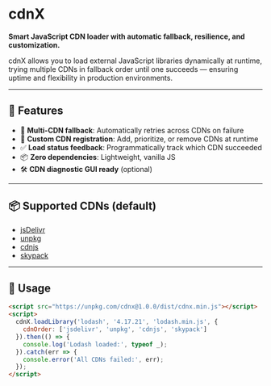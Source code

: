 # cdnX

**Smart JavaScript CDN loader with automatic fallback, resilience, and customization.**

cdnX allows you to load external JavaScript libraries dynamically at runtime, trying multiple CDNs in fallback order until one succeeds — ensuring uptime and flexibility in production environments.

---

## 🚀 Features

- 🔄 **Multi-CDN fallback**: Automatically retries across CDNs on failure
- 🧠 **Custom CDN registration**: Add, prioritize, or remove CDNs at runtime
- ✅ **Load status feedback**: Programmatically track which CDN succeeded
- 📦 **Zero dependencies**: Lightweight, vanilla JS
- 🛠️ **CDN diagnostic GUI ready** (optional)

---

## 📦 Supported CDNs (default)

- [jsDelivr](https://www.jsdelivr.com/)
- [unpkg](https://unpkg.com/)
- [cdnjs](https://cdnjs.com/)
- [skypack](https://www.skypack.dev/)

---

## 🔧 Usage

```html
<script src="https://unpkg.com/cdnx@1.0.0/dist/cdnx.min.js"></script>
<script>
  cdnX.loadLibrary('lodash', '4.17.21', 'lodash.min.js', {
    cdnOrder: ['jsdelivr', 'unpkg', 'cdnjs', 'skypack']
  }).then(() => {
    console.log('Lodash loaded:', typeof _);
  }).catch(err => {
    console.error('All CDNs failed:', err);
  });
</script>
